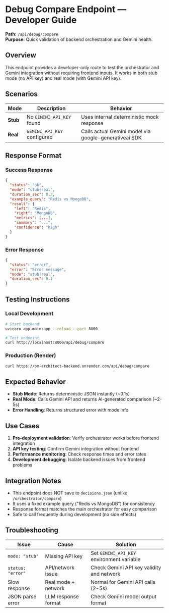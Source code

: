 # Debug Compare Endpoint — Developer Guide

**Path:** `/api/debug/compare`  
**Purpose:** Quick validation of backend orchestration and Gemini health.

## Overview
This endpoint provides a developer-only route to test the orchestrator and Gemini integration without requiring frontend inputs. It works in both stub mode (no API key) and real mode (with Gemini API key).

## Scenarios

| Mode | Description | Behavior |
|------|-------------|----------|
| **Stub** | No `GEMINI_API_KEY` found | Uses internal deterministic mock response |
| **Real** | `GEMINI_API_KEY` configured | Calls actual Gemini model via google-generativeai SDK |

## Response Format

### Success Response
```json
{
  "status": "ok",
  "mode": "stub|real",
  "duration_sec": 0.3,
  "example_query": "Redis vs MongoDB",
  "result": {
    "left": "Redis",
    "right": "MongoDB", 
    "metrics": [...],
    "summary": "...",
    "confidence": "high"
  }
}
```

### Error Response
```json
{
  "status": "error",
  "error": "Error message",
  "mode": "stub|real",
  "duration_sec": 0.1
}
```

## Testing Instructions

### Local Development
```bash
# Start backend
uvicorn app.main:app --reload --port 8000

# Test endpoint
curl http://localhost:8000/api/debug/compare
```

### Production (Render)
```bash
curl https://pm-architect-backend.onrender.com/api/debug/compare
```

## Expected Behavior

- **Stub Mode**: Returns deterministic JSON instantly (~0.1s)
- **Real Mode**: Calls Gemini API and returns AI-generated comparison (~2-5s)
- **Error Handling**: Returns structured error with mode info

## Use Cases

1. **Pre-deployment validation**: Verify orchestrator works before frontend integration
2. **API key testing**: Confirm Gemini integration without frontend
3. **Performance monitoring**: Check response times and error rates
4. **Development debugging**: Isolate backend issues from frontend problems

## Integration Notes

- This endpoint does NOT save to `decisions.json` (unlike `/orchestrator/compare`)
- It uses a fixed example query ("Redis vs MongoDB") for consistency
- Response format matches the main orchestrator for easy comparison
- Safe to call frequently during development (no side effects)

## Troubleshooting

| Issue | Cause | Solution |
|-------|-------|----------|
| `mode: "stub"` | Missing API key | Set `GEMINI_API_KEY` environment variable |
| `status: "error"` | API/network issue | Check Gemini API key validity and network |
| Slow response | Real mode + network | Normal for Gemini API calls (2-5s) |
| JSON parse error | LLM response format | Check Gemini model output format |
